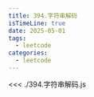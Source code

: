 ```yaml
---
title: 394.字符串解码
isTimeLine: true
date: 2025-05-01
tags:
  - leetcode
categories:
  - leetcode
---
```


<<< ./394.字符串解码.js
